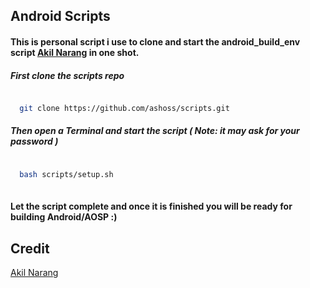 ## Android Scripts

#### This is personal script i use to clone and start the android_build_env script [Akil Narang](https://github.com/akhilnarang) in one shot.

##### First clone the scripts repo


```bash

  git clone https://github.com/ashoss/scripts.git

```

##### Then open a Terminal and start the script ( Note: it may ask for your password )


```bash

  bash scripts/setup.sh
  
```

#### Let the script complete and once it is finished you will be ready for building Android/AOSP :)

## Credit
[Akil Narang](https://github.com/akhilnarang)
